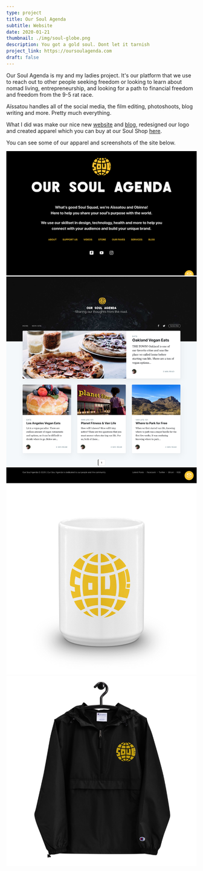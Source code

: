 ```yaml
---
type: project
title: Our Soul Agenda
subtitle: Website
date: 2020-01-21
thumbnail: ./img/soul-globe.png
description: You got a gold soul. Dont let it tarnish
project_link: https://oursoulagenda.com
draft: false
---
```


Our Soul Agenda is my and my ladies project. It's our platform that we use to reach out to other people seeking freedom
or looking to learn about nomad living, entrepreneurship, and looking for a path to financial freedom and freedom from the 9-5 rat race.

Aïssatou handles all of the social media, the film editing, photoshoots, blog writing and more. Pretty much everything.

What I did was make our nice new [website](https://oursoulagenda.com) and [blog](https://oursoulagenda.com/blog), redesigned our logo and created apparel which you can buy at our Soul Shop [here](https://oursoulagenda.bigcartel.com).

You can see some of our apparel and screenshots of the site below.

![Soul Agenda Site](./img/soul-site.png)
![Soul Agenda Blog](./img/soul-blog.png)
![Soul Sipper Mug](./img/soul-sipper.png)
![Soul Mockup](./img/mockup-hanger.jpg)
